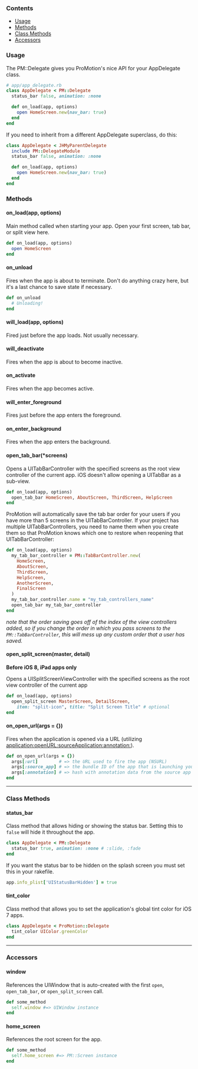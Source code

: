 ### Contents

* [Usage](?#usage)
* [Methods](?#methods)
* [Class Methods](?#class-methods)
* [Accessors](?#accessors)

### Usage

The PM::Delegate gives you ProMotion's nice API for your AppDelegate class.

```ruby
# app/app_delegate.rb
class AppDelegate < PM::Delegate
  status_bar false, animation: :none

  def on_load(app, options)
    open HomeScreen.new(nav_bar: true)
  end
end
```

If you need to inherit from a different AppDelegate superclass, do this:

```ruby
class AppDelegate < JHMyParentDelegate
  include PM::DelegateModule
  status_bar false, animation: :none

  def on_load(app, options)
    open HomeScreen.new(nav_bar: true)
  end
end
```

### Methods

#### on_load(app, options)

Main method called when starting your app. Open your first screen, tab bar, or split view here.

```ruby
def on_load(app, options)
  open HomeScreen
end
```

#### on_unload

Fires when the app is about to terminate. Don't do anything crazy here, but it's a last chance
to save state if necessary.

```ruby
def on_unload
  # Unloading!
end
```

#### will_load(app, options)

Fired just before the app loads. Not usually necessary.

#### will_deactivate

Fires when the app is about to become inactive.

#### on_activate

Fires when the app becomes active.

#### will_enter_foreground

Fires just before the app enters the foreground.

#### on_enter_background

Fires when the app enters the background.

#### open_tab_bar(*screens)

Opens a UITabBarController with the specified screens as the root view controller of the current app.
iOS doesn't allow opening a UITabBar as a sub-view.

```ruby
def on_load(app, options)
  open_tab_bar HomeScreen, AboutScreen, ThirdScreen, HelpScreen
end
```

ProMotion will automatically save the tab bar order for your users if you have more than 5 screens in the UITabBarController. If your project has multiple UITabBarControllers, you need to name them when you create them so that ProMotion knows which one to restore when reopening that UITabBarController:

```ruby
def on_load(app, options)
  my_tab_bar_controller = PM::TabBarController.new(
    HomeScreen,
    AboutScreen,
    ThirdScreen,
    HelpScreen,
    AnotherScreen,
    FinalScreen
  )
  my_tab_bar_controller.name = "my_tab_controllers_name"
  open_tab_bar my_tab_bar_controller
end
```

*note that the order saving goes off of the index of the view controllers added, so if you change the order in which you pass screens to the `PM::TabBarController`, this will mess up any custom order that a user has saved.*

#### open_split_screen(master, detail)

**Before iOS 8, iPad apps only**

Opens a UISplitScreenViewController with the specified screens as the root view controller of the current app

```ruby
def on_load(app, options)
  open_split_screen MasterScreen, DetailScreen,
    item: "split-icon", title: "Split Screen Title" # optional
end
```

#### on_open_url(args = {})

Fires when the application is opened via a URL (utilizing [application:openURL:sourceApplication:annotation:](http://developer.apple.com/library/ios/#documentation/uikit/reference/UIApplicationDelegate_Protocol/Reference/Reference.html#//apple_ref/occ/intfm/UIApplicationDelegate/application:openURL:sourceApplication:annotation:)).

```ruby
def on_open_url(args = {})
  args[:url]        # => the URL used to fire the app (NSURL)
  args[:source_app] # => the bundle ID of the app that is launching your app (string)
  args[:annotation] # => hash with annotation data from the source app
end
```

---

### Class Methods

#### status_bar

Class method that allows hiding or showing the status bar. Setting this to `false` will hide it throughout the app.

```ruby
class AppDelegate < PM::Delegate
  status_bar true, animation: :none # :slide, :fade
end
```

If you want the status bar to be hidden on the splash screen you must set this in your rakefile.

```ruby
app.info_plist['UIStatusBarHidden'] = true
```

#### tint_color

Class method that allows you to set the application's global tint color for iOS 7 apps.

```ruby
class AppDelegate < ProMotion::Delegate
  tint_color UIColor.greenColor
end
```

---

### Accessors

#### window

References the UIWindow that is auto-created with the first `open`, `open_tab_bar`, or `open_split_screen` call.

```ruby
def some_method
  self.window #=> UIWindow instance
end
```

#### home_screen

References the root screen for the app.

```ruby
def some_method
  self.home_screen #=> PM::Screen instance
end
```
